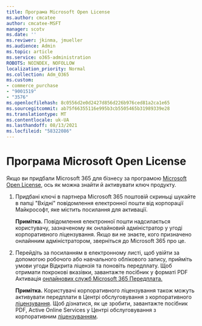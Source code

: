 ```yaml
---
title: Програма Microsoft Open License
ms.author: cmcatee
author: cmcatee-MSFT
manager: scotv
ms.date: ''
ms.reviwer: jkinma, jmueller
ms.audience: Admin
ms.topic: article
ms.service: o365-administration
ROBOTS: NOINDEX, NOFOLLOW
localization_priority: Normal
ms.collection: Adm_O365
ms.custom:
- commerce_purchase
- "9001519"
- "3576"
ms.openlocfilehash: 8c0556d2e0d2427d856d226b976ced81a2ca1e65
ms.sourcegitcommit: ab75f66355116e995b3cb5505465b31989339e28
ms.translationtype: MT
ms.contentlocale: uk-UA
ms.lasthandoff: 08/13/2021
ms.locfileid: "58322086"
---
```

# <a name="microsoft-open-license-program"></a>Програма Microsoft Open License

Якщо ви придбали Microsoft 365 для бізнесу за програмою [Microsoft Open License](https://go.microsoft.com/fwlink/p/?LinkID=613298), ось як можна знайти й активувати ключ продукту.

1. Придбані ключі в партнера Microsoft 365 поштовій скриньці шукайте в папці "Вхідні" повідомлення електронної пошти від корпорації Майкрософт, яке містить посилання для активації.

    **Примітка.** Повідомлення електронної пошти надсилається користувачу, зазначеному як онлайновий адміністратор у угоді корпоративного ліцензування. Якщо ви не знаєте, кого призначено онлайнним адміністратором, зверніться до Microsoft 365 про це.
1. Перейдіть за посиланням в електронному листі, щоб увійти за допомогою робочого або навчального облікового запису, прийміть умови угоди Відкрита ліцензія та поновіть передплату. Щоб отримати покрокові вказівки, завантажте посібник у форматі PDF Активація [онлайнових служб Microsoft 365 Передплата.](https://go.microsoft.com/fwlink/p/?LinkId=618100)

    **Примітка.** Користувачі корпоративного ліцензування також можуть активувати передплати в Центрі обслуговування з корпоративного [ліцензування](https://go.microsoft.com/fwlink/p/?LinkID=282016). Щоб дізнатися, як це зробити, завантажте посібник PDF, Active Online Services у Центрі обслуговування з корпоративним [ліцензуванням](https://go.microsoft.com/fwlink/p/?LinkId=618096).